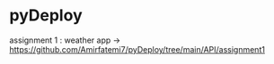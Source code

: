 # pyDeploy

assignment 1 : weather app -> https://github.com/Amirfatemi7/pyDeploy/tree/main/API/assignment1